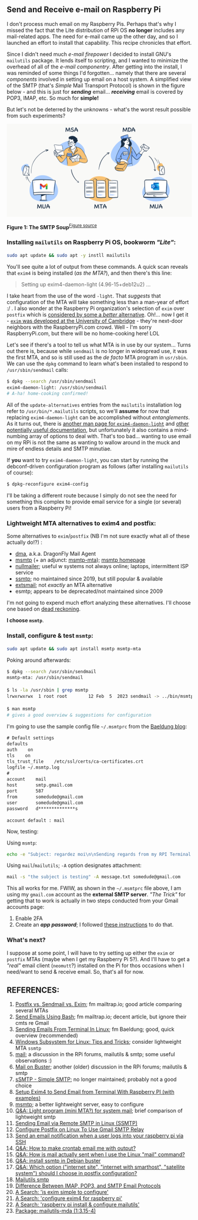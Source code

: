## Send and Receive e-mail on Raspberry Pi

I don't process much email on my Raspberry Pis. Perhaps that's why I missed the fact that the Lite distribution of RPi OS **no longer** includes any mail-related apps. The need for e-mail came up the other day, and so I launched an effort to install that capability. This recipe chronicles that effort. 

Since I didn't need much *e-mail firepower* I decided to install GNU's `mailutils` package. It lends itself to scripting, and I wanted to minimize the overhead of all of the *e-mail componentry*. After getting into the install, I was reminded of some things I'd forgotten... namely that there are several *components* involved in setting up email on a host system. A simplified view of the SMTP (that's *Simple* Mail Transport Protocol) is shown in the figure below - and this is just for ***sending*** email...  ***receiving*** email is covered by POP3, IMAP, etc. So much for **simple!** 

But let's not be deterred by the unknowns - what's the worst result possible from such experiments? 

<img src="pix/How-Emails-Are-Sent-via-SMTP.png" alt="The SMTP Soup">

**Figure 1: The SMTP Soup**<sup>[Figure source](https://mailtrap.io/blog/imap-vs-pop3-vs-smtp-email-protocols/)</sup> 



### Installing `mailutils` on Raspberry Pi OS, bookworm *"Lite"*:

```bash
sudo apt update && sudo apt -y instll mailutils
```

You'll see quite a lot of output from these commands. A quick scan reveals that `exim4` is being installed (*as the MTA?*), and then there's this line:

> Setting up exim4-daemon-light (4.96-15+deb12u2) ...

I take heart from the use of the word `-light`. That *suggests* that configuration of the MTA will take something less than a man-year of effort :/  .   I also wonder at the Raspberry Pi organization's selection of `exim` over `postfix` which is [considered by some a *better* alternative](https://mailtrap.io/blog/postfix-sendmail-exim/). Oh!... now I get it - [`exim` was developed at the University of Cambridge](https://manpages.debian.org/bullseye/exim4-daemon-light/exim4.8.en.html) - they're next-door neighbors with the RaspberryPi.com crowd. Well - I'm sorry RaspberryPi.com, but there will be no home-cooking here!  LOL 

Let's see if there's a tool to tell us what MTA is in use by our system... Turns out there is, because while `sendmail` is no longer in widespread use, it was the first MTA, and so is still used as the *de facto* MTA program in `usr/sbin`. We can use the `dpkg` command to learn what's been installed to respond to `/usr/sbin/sendmail` calls: 

```bash
$ dpkg --search /usr/sbin/sendmail
exim4-daemon-light: /usr/sbin/sendmail
# A-ha! home-cooking confirmed! 
```

All of the `update-alternatives` entries from the `mailutils` installation log refer to `/usr/bin/*.mailutils` scripts, so we'll **assume** for now that replacing `exim4-daemon-light` can be accomplished without *entanglements*. As it turns out, there is [another man page for  `exim4-daemon-light`](https://manpages.debian.org/bullseye/exim4-daemon-light/exim4.8.en.html) and [other potentially useful documentation](https://www.chiark.greenend.org.uk/doc/exim4/README.Debian.html), but unfortunately it also contains a mind-numbing array of options to deal with. That's too bad... wanting to use email on my RPi is not the same as wanting to wallow around in the muck and mire of endless details and SMTP minutiae. 

If **you** want to try `exim4-daemon-light`, you can start by running the debconf-driven configuration program as follows (after installing `mailutils` of course): 

```bash
$ dpkg-reconfigure exim4-config
```

I'll be taking a different route because I simply do not see the need for something this complex to provide email service for a single (or several) users from a Raspberry Pi! 



### Lightweight MTA alternatives to exim4 and postfix:

Some alternatives to `exim`/`postfix` (NB I'm not sure exactly what all of these actually do!?) :

- [dma](https://github.com/corecode/dma), a.k.a. DragonFly Mail Agent
- [msmtp](https://wiki.debian.org/msmtp) (+ an adjunct: [msmtp-mta](https://packages.debian.org/bookworm/msmtp-mta)); [msmtp homepage](https://marlam.de/msmtp/news/)  
- [nullmailer](https://wiki.debian.org/nullmailer); useful w systems not always online; laptops, intermittent ISP service 
- [ssmtp](https://packages.debian.org/bookworm/ssmtp); no maintained since 2019, but still popular & available 
- [extsmail](https://tratt.net/laurie/src/extsmail/); not *exactly* an MTA alternative
- esmtp; appears to be deprecated/not maintained since 2009

I'm not going to expend much effort analyzing these alternatives. I'll choose one based on [dead reckoning](https://en.wikipedia.org/wiki/Dead_reckoning). 

**I choose `msmtp`**.  

### Install, configure & test `msmtp`:

```bash
sudo apt update && sudo apt install msmtp msmtp-mta
```

Poking around afterwards: 

```bash
$ dpkg --search /usr/sbin/sendmail
msmtp-mta: /usr/sbin/sendmail

$ ls -la /usr/sbin | grep msmtp
lrwxrwxrwx  1 root root        12 Feb  5  2023 sendmail -> ../bin/msmtp 

$ man msmtp
# gives a good overview & suggestions for configuration
```

I'm going to use the sample config file `~/.msmtprc` from the [Baeldung blog](https://www.baeldung.com/linux/send-emails-from-terminal): 

``` 
# Default settings
defaults
auth    on
tls    on
tls_trust_file    /etc/ssl/certs/ca-certificates.crt
logfile ~/.msmtp.log
#
account    mail
host       smtp.gmail.com
port       587
from       somedude@gmail.com
user       somedude@gmail.com
password   d**************s

account default : mail
```

Now, testing: 

Using `msmtp`: 

```bash
echo -e "Subject: regardez moi\n\nSending regards from my RPI Terminal." | msmtp -a mail somedude@gmail.com
```

Using `mail`/`mailutils`; `-A` option designates attachment: 

```bash
mail -s "the subject is testing" -A message.txt somedude@gmail.com
```

This all works for me. FWIW, as shown in the `~/.msmtprc` file above, I am using my `gmail.com` account as the **external SMTP server**. *"The Trick"* for getting that to work is actually in two steps conducted from your Gmail accounts page: 

1. Enable 2FA 
2. Create an ***app password***; I followed [these instructions](https://aycd.io/blog/How-Setup-IMAP-2FA-App-Passwords-Gmail-Accounts) to do that.



### What's next? 

I suppose at some point, I will have to try setting up either the `exim` or `postfix` MTAs (maybe when I get my Raspberry Pi 5?). And I'll have to get a *"real"* email client (`neomutt`?) installed on the Pi for thos occasions when I need/want to send & receive email. So, that's all for now.



## REFERENCES: 

1. [Postfix vs. Sendmail vs. Exim](https://mailtrap.io/blog/postfix-sendmail-exim/); fm mailtrap.io; good article comparing several MTAs  
2. [Send Emails Using Bash](https://mailtrap.io/blog/bash-send-email/); fm mailtrap.io; decent article, but  ignore their cmts re Gmail
3. [Sending Emails From Terminal In Linux](https://www.baeldung.com/linux/send-emails-from-terminal); fm Baeldung; good, quick overview (recommended)
4. [Windows Subsystem for Linux: Tips and Tricks](https://medium.com/@mrsdrjim/windows-subsystem-for-linux-52dbf7d0052d); consider lightweight MTA `ssmtp` 
5. [mail](https://forums.raspberrypi.com/viewtopic.php?t=284760#p1723503); a discussion in the RPi forums, mailutils & smtp; some useful observations :) 
6. [Mail on Buster](https://forums.raspberrypi.com/viewtopic.php?f=28&t=244147#p1488916); another (older) discussion in the RPi forums; mailutils & smtp
7. [sSMTP - Simple SMTP](https://wiki.debian.org/sSMTP); no longer maintained; probably not a good choice
8. [Setup Exim4 to Send Email from Terminal With Raspberry PI (with examples)](https://peppe8o.com/setup-exim4-to-send-email-from-terminal-with-raspberry-pi-with-examples/) 
9. [msmtp](https://wiki.debian.org/msmtp); a better lightweight server, easy to configure 
10. [Q&A: Light  program (mini MTA?) for system mail](https://unix.stackexchange.com/questions/756861/light-program-mini-mta-for-system-mail-only-sending-relay-via-external-serve); brief comparison of lightweight smtp  
11. [Sending Email via Remote SMTP in Linux (SSMTP)](https://tecadmin.net/send-email-smtp-server-linux-command-line-ssmtp/) 
12. [Configure Postfix on Linux To Use Gmail SMTP Relay](https://computingforgeeks.com/configure-postfix-to-relay-emails-using-gmail-smtp/) 
13. [Send an email notification when a user logs into your raspberry pi via SSH](https://medium.com/@s0hax/send-an-email-notification-when-a-user-logs-into-your-raspberry-pi-via-ssh-487bfbeb8877) 
14. [Q&A: How to make crontab email me with output?](https://askubuntu.com/questions/536766/how-to-make-crontab-email-me-with-output) 
15. [Q&A: How is mail actually sent when I use the Linux "mail" command?](https://superuser.com/questions/384499/how-is-mail-actually-sent-when-i-use-the-linux-mail-command) 
16. [Q&A: install ssmtp in Debian buster](https://unix.stackexchange.com/questions/525235/install-ssmtp-in-debian-buster) 
17. [Q&A: Which option ("internet site", "internet with smarthost", "satellite system") should I choose in postfix configuration?](https://askubuntu.com/questions/1331555/which-option-internet-site-internet-with-smarthost-satellite-system-sh) 
18. [Mailutils smtp](https://mailutils.org/wiki/Mailutils_smtp) 
19. [Difference Between IMAP, POP3, and SMTP Email Protocols](https://mailtrap.io/blog/imap-vs-pop3-vs-smtp-email-protocols/) 
20. [A Search: 'is exim simple to configure'](https://duckduckgo.com/?q=is+exim+simple+to+configure&t=newext&atb=v369-1&ia=web) 
21. [A Search: 'configure exim4 for raspberry pi'](https://duckduckgo.com/?q=configure+exim4+for+raspberry+pi&t=newext&atb=v369-1&ia=web) 
22. [A Search: 'raspberry pi install & configure mailutils'](https://duckduckgo.com/?q=raspberry+pi+install+%26+configure+mailutils&t=newext&atb=v369-1&ia=web) 
23. [Package: mailutils-mda (1:3.15-4)](https://packages.debian.org/bookworm/mailutils-mda) 
